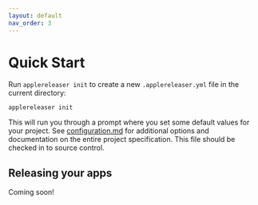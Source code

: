 ```yaml
---
layout: default
nav_order: 3
---
```


# Quick Start

Run `applereleaser init` to create a new `.applereleaser.yml` file in the current directory:

```shell
applereleaser init
```

This will run you through a prompt where you set some default values for your project. See [configuration.md](./configuration.md) for additional options and documentation on the entire project specification. This file should be checked in to source control.

## Releasing your apps

Coming soon!
